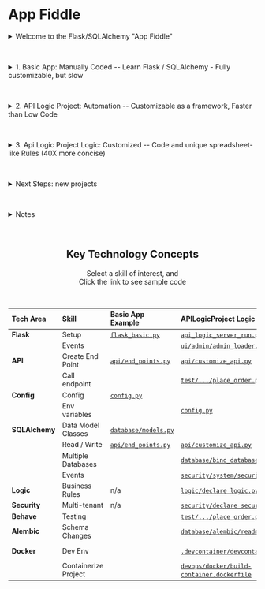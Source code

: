 # App Fiddle

<details markdown>

&nbsp;

<summary>Welcome to the Flask/SQLAlchemy "App Fiddle"</summary>

You've perhaps used JS Fiddle to explore JavaScript and HTML.  With the power of Codespaces, we can now provide a "fiddle" for a *complete application.*

Use this ***Application Fiddle*** to learn Flask/SQLAlchemy in Codespaces.  You have 3 running apps - execute them, explore the code, alter them (e.g., create endpoints, issue queries), use the debugger, etc.

These projects all use the [Northwind Sample Database](https://apilogicserver.github.io/Docs/Sample-Database/).  Other databases are also provided in Next Steps.

Start with the first application - a Basic Flask/SQLAlchemy App.

Then, discover **API Logic Server** - an Open Source CLI to create executable projects, **instantly,** with a single command.  Projects are **fully customizable** in your IDE, using both standard code, and unique spreadsheet like **rules** for logic and security - 40X more concise than manual code.

The Key Technology Concepts (at end) is an inventory of essential skills for creating Flask/SQLAlchemy systems.  Each are illustrated here.

</details>

&nbsp;

<details markdown>

&nbsp;


<summary>1. Basic App: Manually Coded -- Learn Flask / SQLAlchemy - Fully customizable, but slow</summary>

This first app (_1. Basic App_) illustrates a typical framework-based approach for creating projects - a minimal project for seeing core Flask and SQLAlchemy services in action.  Let's run/test it, then explore the code.

To run, use the Run Configuration, and test with `cURL`.  

<details markdown>

<summary>&nbsp;&nbsp;&nbsp;Show me how </summary>

&nbsp;

To run the basic app:

1. Click **Run and Debug** (you should see *1. Basic App: Flask / SQLAlchemy*), and the green button to start the server

2. Copy the `cURL` text, and paste it into the `bash`/`zsh` window

3. When you have reviewed the result ([here's the readme](./1.%20Basic_App/readme.md)), **stop** the server

<figure><img src="https://github.com/ApiLogicServer/Docs/blob/main/docs/images/tutorial/1-basic-app-tutorial.png?raw=true"></figure>

</details>


&nbsp;

<details markdown>

<summary>&nbsp;&nbsp;&nbsp;Fully Customizable, but slow</summary>

&nbsp;

Frameworks are flexible, and leverage your existing dev environment (IDE, git, etc).  But the manual effort is time-consuming, and complex.  This minimal project **does not provide:**

* an API endpoint for each table

    * We saw above it's straightforward to provide a *single endpoint.*  It's quite another matter -- *weeks to months* -- to provide endpoints for **all** the tables, with pagination, filtering, and related data access.  That's a horse of an entirely different feather.<br><br>

* a User Interface

* any security, or business logic (multi-table derivations and constraints).

Instead of frameworks, we might consider a Low Code approach.  Low Code tools provide excellent custom user interfaces.  However, these often require extensive screen painting, and typically require a proprietary IDE.

The next section introduces an approach that is as flexible as a framework, but faster than Low Code for APIs and Admin Apps.

</details>

</details>

&nbsp;


<details markdown>

<summary>2. API Logic Project: Automation -- Customizable as a framework, Faster than Low Code</summary>

<br>

The *2. ApiLogicProject* app illustrates an alternative, creating an entire project by reading your schema.  This automated approach is:

* **Instant:** faster than Low Code screen painting, with instant APIs and Admin User Interfaces:

  * **API:** an endpoint for each table, with filtering, sorting, pagination and related data access.  Swagger is automatic.

  * **Admin UI:** multi-page / multi-table apps, with page navigations, automatic joins and declarative hide/show.  It executes a yaml file, so basic customizations do not require HTML or JavaScript background.

      * Custom UIs can be built using your tool of choice (React, Angular, etc), using the API<br><br>

* **Fully Customizable:** use Python and standard IDEs such as VSCode or PyCharm. We'll see several examples in the `ApiLogicProject_Logic`, below. 

* **Open Source:** install with pip or docker.


This application was *not coded* - **it was created** using the API Logic Server CLI (Command Language Interface), with 1 command (don't do this now - it's already been done):

```bash
ApiLogicServer create --project_name=ApiLogicProject --db_url=nw-  # use Northwind, no customizations
```
&nbsp;

To execute (see *Show me how*, below, for details): **restart the server** with **Run and Debug >> *2. API Logic Server: Instant, Open***, and then start the Browser at localhost:5656 **(url in the console log)**

&nbsp;

<details markdown>

<summary>&nbsp;&nbsp;&nbsp;Show me how </summary>

&nbsp;

To run the ApiLogicProject app, **stop the running server** (see figure above), and

1. Restart the Server:

    1. Click **Run and Debug**
    2. Use the dropdown to select **2. API Logic Server: Instant, Open**, and
    3. Click the green button to start the server
<br><br>

2. Start the Browser at localhost:5656, using the **url shown in the console log**

You can explore key aspects of this app in the [1. Basic_app/readme.md](./1.%20Basic_App/readme.md).

Don't spend too much time exploring the app, we'll see a much better version in just a moment...

<figure><img src="https://github.com/ApiLogicServer/Docs/blob/main/docs/images/tutorial/2-apilogicproject-tutorial.png?raw=true"></figure>

</details>

&nbsp;

> Key Takeway: you will achieve this level automation for your projects: provide a database, get an instant API and Admin App.  Then, customize in your IDE. 

&nbsp;

<details markdown>

<summary>&nbsp;&nbsp;&nbsp;Instant, But Customization Required</summary>

&nbsp;

An instant Admin App and API are a great start, but there are some significant short-comings:

* **No security -** no login authentication

* **No logic -** multi-table derivations and constraints for save logic

    * For example, open **Customer** (left nav menu), **click `ALFKI`**, and **EDIT > DELETE the first Order**.  Re-click Customer from the left nav menu - it should have reduced the customer's balance from 2102, but it's unchanged.   That's because there is *no logic...*

Let's see how these are addressed, in the next section.

</details>

</details>

&nbsp;

<details markdown>

<summary>3. Api Logic Project Logic: Customized -- Code and unique spreadsheet-like Rules (40X more concise)</summary>

<br>

A running API and UI are a great start, but completing the project requires customization - new endpoints, and particularly business logic for integrity and security.  This can be as much as half the effort, so we really haven't achieved "Low Code" until these are addressed.

These are addressed using your IDE, with:

* **Standard Code:** use Flask and SQLAlchemy, exactly as you normally do, and


* **Logic:** unique spreadsheet-like rules address multi-table constraints and derivations, improving conciseness by a remarkable 40x.  Rules are **declared in *your IDE,*** with full support for code completion, logging, and debugging.

Customizations are illustrated in the project [`3. ApiLogicProject_Logic`](3.%20ApiLogicProject_Logic/).  To see the changes, run the app like this:

1. **Stop the server** using the red "stop" button.
2. **Restart the server** with the same procedure as Step 2, above, but choose Run Configuration ***3. API Logic Project: Logic***.<br>

<details markdown>

<summary>&nbsp;&nbsp;&nbsp;&nbsp;&nbsp;&nbsp;&nbsp;Remind me how</summary>

1. Restart the Server:

    1. Click **Run and Debug**
    2. Use the dropdown to select **3. API Logic Project: Logic**, and
    3. Click the green button to start the server
<br><br>

2. Start the Browser at localhost:5656, using the **url shown in the console log**

</details>

&nbsp;

This project is the customized version of _2. ApiLogicProject_, above.  The table below lists some of the key customizations you can explore.

&nbsp;

<p align="center">
  <h2 align="center">Explore Key Customizations</h2>
</p>
<p align="center">
  Explore customizations in project: <i>3. ApiLogicProject_Logic</i><br>
  Click Explore Code to see the code.
</p>

| Customization Area           | Try It                                                                                                                                                                                            | Click to Explore Code                                                                                  | Notes                |
|:-----------------------------|:--------------------------------------------------------------------------------------------------------------------------------------------------------------------------------------------------|:----------------------------------------------------------------------------------------------|:---------------------|
| **Login Authentication**     | Click Category - observe you need to **login** now (user u1, password p)                                                                                                                                  | [```config.py```](3.%20ApiLogicProject_Logic/config.py)                                       | See SECURITY_ENABLED |
| **Role-Based Authorization** | Observe categories has **fewer rows**                                                                                                                                                                         | [```security/declare_security.py```](3.%20ApiLogicProject_Logic/security/declare_security.py) |                      |
| **Admin App**                | Observe **help text** describes features                                                                                                                                                 | [```ui/admin/admin.yaml```](3.%20ApiLogicProject_Logic/ui/admin/admin.yaml)                  | Not complex JS, HTML                     |
| **Multi-table Update Logic** | Delete Order now adjusts the customer balance                                                                                                                                                    | [```logic/declare_logic.py```](3.%20ApiLogicProject_Logic/logic/declare_logic.py)             |  Spreadsheet-like logic                    |                                                                
| **New API endpoint**         | Use Swagger for endpoint: *CategoriesEndPoint/get_cats*<br><br>See [docs](https://apilogicserver.github.io/Docs/Security-Swagger/) - authenticate as **u1**  | [```api/customize_api.py```](3.%20ApiLogicProject_Logic/api/customize_api.py)                 | Standard Flask/SQLAlchemy  |

&nbsp;

> **Key Take-aways** <br>1. **Instant** project creation -- 1 command for an executable project<br>2. Spreadsheet-like **Rules** -- rules are a key topic, driving agility, quality and collaboration; for more information, [see here](https://apilogicserver.github.io/Docs/Logic-Why/)<br>3. Fully Customizable in ***your* IDE** -- standard Flask/SQLAlchemy

&nbsp;

Use the [```Detailed Tutorial```](3.%20ApiLogicProject_Logic/Tutorial.md) to further explore this app.

</details>

&nbsp;
<details markdown>

&nbsp;

<summary>Next Steps: new projects</summary>

As shown above, it's easy to create projects with a single command.  To help you explore, ApiLogicServer provides several pre-installed sqlite databases.  For example, create a project for this 1 table database:

```bash
cd /workspaces/app_fiddle
ApiLogicServer create --project_name=todo --db_url=todo
```
Then, **restart** the server as above, using the Run Configuration for `Execute ToDo`.

You can also try these other examples (be sure to `cd /workspaces/app_fiddle`; use the name below for both the _project_name_ and the _db_url_):

* **chinook** - albums and artists
* **classicmodels** - customers and orders

Launch configurations have been pre-created, then re-execute the Admin app as above.<br><br>

> Next, try it on your own databases: if you have a database, you can have an API and an Admin app in minutes.

&nbsp;

<details markdown>

<summary> Providing the db_url for your own database </summary>

&nbsp;

The system provides shorthand notations for the pre-installed sample databases above.  For your own databases, you will need to provide a SQLAlchemy URI for the `db_url` parameter.  These can be tricky - try `ApiLogicServer examples`, or, when all else fails, [try the docs](https://apilogicserver.github.io/Docs/Database-Connectivity/).

</details>

&nbsp;

Click here for the [docs](https://apilogicserver.github.io/Docs/).

</details>

&nbsp;

<details markdown>

<summary> Notes </summary>




Please find additional notes below.

<details markdown>

<summary> Project Structure </summary>

&nbsp;

This tutorial is actually 3 independent projects.  When you create a project using `ApiLogicServer create --project_name=my_project`, the system will create a free-standing project.  The project will include your container settings, IDE settings etc, so you can just open it your IDE to run and debug.

</details>


</details>

&nbsp;

<p align="center">
  <h2 align="center">Key Technology Concepts</h2>
</p>
<p align="center">
  Select a skill of interest, and<br>Click the link to see sample code
</p>
&nbsp;


| Tech Area | Skill | Basic App Example | APILogicProject Logic Example | Notes   |
|:---- |:------|:-----------|:--------|:--------|
| __Flask__ | Setup | [```flask_basic.py```](1.%20Basic_App/flask_basic.py) |  [```api_logic_server_run.py```](3.%20ApiLogicProject_Logic/api_logic_server_run.py) |  |
|  | Events | |  [```ui/admin/admin_loader.py```](3.%20ApiLogicProject_Logic/ui/admin/admin_loader.py) |  |
| __API__ | Create End Point | [```api/end_points.py```](1.%20Basic_App/api/end_points.py) | [```api/customize_api.py```](3.%20ApiLogicProject_Logic/api/customize_api.py) |  see `def order():` |
|  | Call endpoint |  | [```test/.../place_order.py```](3.%20ApiLogicProject_Logic/test/api_logic_server_behave/features/steps/place_order.py) | |
| __Config__ | Config | [```config.py```](3.%20ApiLogicProject_Logic/config.py) | | |
|  | Env variables |  | [```config.py```](3.%20ApiLogicProject_Logic/config.py) | os.getenv(...)  |
| __SQLAlchemy__ | Data Model Classes | [```database/models.py```](3.%20ApiLogicProject_Logic/database/models.py) |  |  |
|  | Read / Write | [```api/end_points.py```](3.%20Basic_App/api/end_points.py) | [```api/customize_api.py```](3.%20ApiLogicProject_Logic/api/customize_api.py) | see `def order():`  |
|  | Multiple Databases |  | [```database/bind_databases.py```](3.%20ApiLogicProject_Logic/database/bind_databases.py) |   |
|  | Events |  | [```security/system/security_manager.py```](3.%20ApiLogicProject_Logic/security/system/security_manager.py) |  |
| __Logic__ | Business Rules | n/a | [```logic/declare_logic.py```](3.%20ApiLogicProject_Logic/logic/declare_logic.py) | ***Unique*** to API Logic Server  |
| __Security__ | Multi-tenant | n/a | [```security/declare_security.py```](3.%20ApiLogicProject_Logic/security/declare_security.py) |   |
| __Behave__ | Testing |  | [```test/.../place_order.py```](3.%20ApiLogicProject_Logic/test/api_logic_server_behave/features/steps/place_order.py) |  |
| __Alembic__ | Schema Changes |  | [```database/alembic/readme.md```](3.%20ApiLogicProject_Logic/database/alembic/readme.md) |   |
| __Docker__ | Dev Env | | [```.devcontainer/devcontainer.json```](.devcontainer/devcontainer.json) | See also "For_VS_Code.dockerFile" |
|  | Containerize Project |  | [```devops/docker/build-container.dockerfile```](3.%20ApiLogicProject_Logic/devops/docker/build-container.dockerfile) |  |